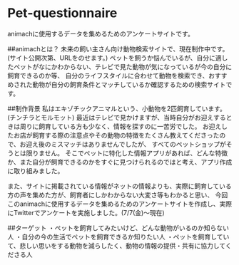 # Pet-questionnaire
animachに使用するデータを集めるためのアンケートサイトです。

##animachとは？
未来の飼い主さん向け動物検索サイトで、現在制作中です。(サイト公開次第、URLをのせます。)
ペットを飼うか悩んでいるが、自分に適したペットがなにかわからない、テレビで見た動物が気になっているが今の自分に飼育できるのか等、
自分のライフスタイルに合わせて動物を検索でき、おすすめされた動物が自分の飼育条件とマッチしているか確認するための検索サイトです。

##制作背景
私はエキゾチックアニマルという、小動物を2匹飼育しています。(チンチラとモルモット)
最近はテレビで見かけますが、当時自分がお迎えするときは周りに飼育している方も少なく、情報を探すのに一苦労でした。
お迎えしたお店が飼育する際の注意点やその動物の特徴をたくさん教えてくださったので、お迎え後のミスマッチはありませんでしたが、
すべてのペットショップがそうとは限りません。
そこでペットに特化した情報アプリがあれば、どんな特徴か、また自分が飼育できるのかをすぐに見つけられるのではと考え、アプリ作成に取り組みました。

また、サイトに掲載されている情報がネットの情報よりも、実際に飼育している方の声を集めた方が、飼育者にしかわからない大変さ等もわかると思い、
今回このanimachに使用するデータを集めるためのアンケートサイトを作成し、実際にTwitterでアンケートを実施しました。(7/7(金)～現在)

##ターゲット
・ペットを飼育してみたいけど、どんな動物がいるのか知らない人
・自分の今の生活でペットを飼育できるか知りたい人
・ペットを飼育していて、悲しい思いをする動物を減らしたく、動物の情報の提供・共有に協力してくださる人

